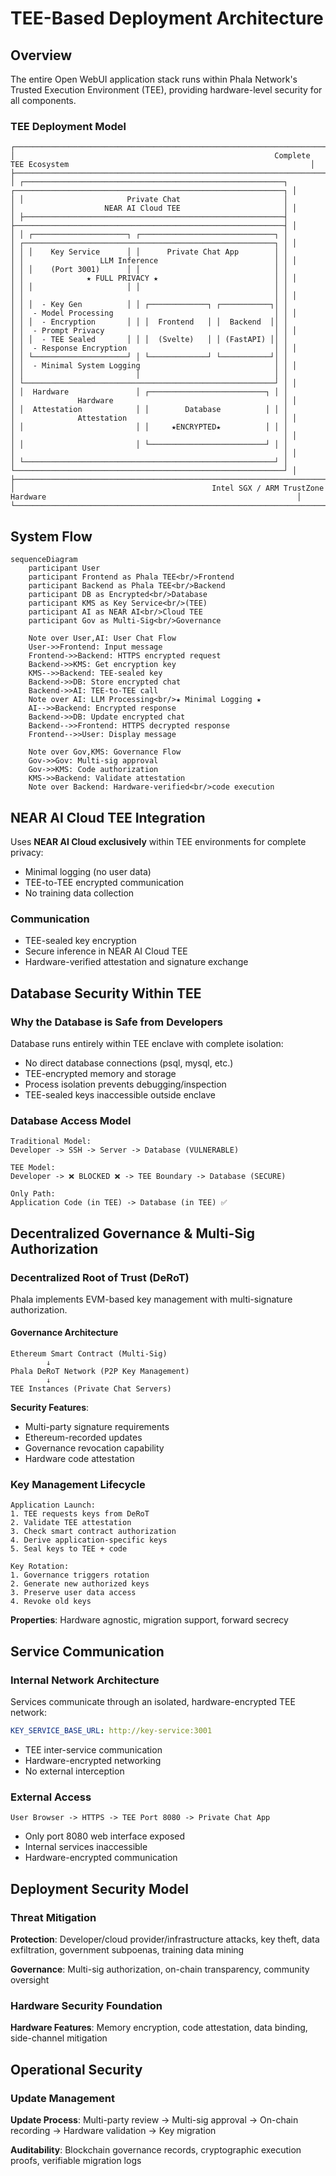 # TEE-Based Deployment Architecture

## Overview

The entire Open WebUI application stack runs within Phala Network's Trusted Execution Environment (TEE), providing hardware-level security for all components.

### TEE Deployment Model

```
┌──────────────────────────────────────────────────────────────────────────────────────────────────────────────────────────────────────┐
│                                                          Complete TEE Ecosystem                                                      │
├──────────────────────────────────────────────────────────────────────────────────────────────────────────────────────────────────────┤
│ ┌──────────────────────────────────────────────────────────┐          ┌────────────────────────────────────────────────────────────┐ │
│ │                       Private Chat                       │          │                    NEAR AI Cloud TEE                       │ │
│ ├──────────────────────────────────────────────────────────┤          ├────────────────────────────────────────────────────────────┤ │
│ │ ┌─────────────────────┐ ┌──────────────────────────────┐ │          │ ┌────────────────────────────────────────────────────────┐ │ │
│ │ │    Key Service      │ │      Private Chat App        │ │          │ │                 LLM Inference                          │ │ │
│ │ │    (Port 3001)      │ │                              │ │          │ │              ★ FULL PRIVACY ★                          │ │ │
│ │ │                     │ │                              │ │          │ │                                                        │ │ │
│ │ │  - Key Gen          │ │ ┌─────────────┐ ┌───────────┐│ │          │ │  - Model Processing                                    │ │ │
│ │ │  - Encryption       │ │ │  Frontend   │ │  Backend  ││ │          │ │  - Prompt Privacy                                      │ │ │
│ │ │  - TEE Sealed       │ │ │  (Svelte)   │ │ (FastAPI) ││ │          │ │  - Response Encryption                                 │ │ │
│ │ └─────────────────────┘ │ └─────────────┘ └───────────┘│ │          │ │  - Minimal System Logging                              │ │ │
│ │                         │                              │ │          │ └────────────────────────────────────────────────────────┘ │ │
│ │  Hardware               │ ┌──────────────────────────┐ │ │          │              Hardware                                      │ │
│ │  Attestation            │ │        Database          │ │ │          │              Attestation                                   │ │
│ │                         │ │     ★ENCRYPTED★          │ │ │          │                                                            │ │
│ │                         │ └──────────────────────────┘ │ │          │                                                            │ │
│ └────────────────────────────────────────────────────────┘ │          └────────────────────────────────────────────────────────────┘ │
├──────────────────────────────────────────────────────────────────────────────────────────────────────────────────────────────────────┤
│                                            Intel SGX / ARM TrustZone Hardware                                                        │
└──────────────────────────────────────────────────────────────────────────────────────────────────────────────────────────────────────┘
```

## System Flow

```mermaid
sequenceDiagram
    participant User
    participant Frontend as Phala TEE<br/>Frontend
    participant Backend as Phala TEE<br/>Backend
    participant DB as Encrypted<br/>Database
    participant KMS as Key Service<br/>(TEE)
    participant AI as NEAR AI<br/>Cloud TEE
    participant Gov as Multi-Sig<br/>Governance

    Note over User,AI: User Chat Flow
    User->>Frontend: Input message
    Frontend->>Backend: HTTPS encrypted request
    Backend->>KMS: Get encryption key
    KMS-->>Backend: TEE-sealed key
    Backend->>DB: Store encrypted chat
    Backend->>AI: TEE-to-TEE call
    Note over AI: LLM Processing<br/>★ Minimal Logging ★
    AI-->>Backend: Encrypted response
    Backend->>DB: Update encrypted chat
    Backend-->>Frontend: HTTPS decrypted response
    Frontend-->>User: Display message

    Note over Gov,KMS: Governance Flow
    Gov->>Gov: Multi-sig approval
    Gov->>KMS: Code authorization
    KMS->>Backend: Validate attestation
    Note over Backend: Hardware-verified<br/>code execution
```

## NEAR AI Cloud TEE Integration

Uses **NEAR AI Cloud exclusively** within TEE environments for complete privacy:
- Minimal logging (no user data)
- TEE-to-TEE encrypted communication
- No training data collection

### Communication
- TEE-sealed key encryption
- Secure inference in NEAR AI Cloud TEE
- Hardware-verified attestation and signature exchange

## Database Security Within TEE

### Why the Database is Safe from Developers

Database runs entirely within TEE enclave with complete isolation:
- No direct database connections (psql, mysql, etc.)
- TEE-encrypted memory and storage
- Process isolation prevents debugging/inspection
- TEE-sealed keys inaccessible outside enclave

### Database Access Model

```
Traditional Model:
Developer -> SSH -> Server -> Database (VULNERABLE)

TEE Model:
Developer -> ❌ BLOCKED ❌ -> TEE Boundary -> Database (SECURE)
                          
Only Path:
Application Code (in TEE) -> Database (in TEE) ✅
```

## Decentralized Governance & Multi-Sig Authorization

### Decentralized Root of Trust (DeRoT)

Phala implements EVM-based key management with multi-signature authorization.

#### Governance Architecture

```
Ethereum Smart Contract (Multi-Sig)
        ↓
Phala DeRoT Network (P2P Key Management)
        ↓
TEE Instances (Private Chat Servers)
```

**Security Features**:
- Multi-party signature requirements
- Ethereum-recorded updates
- Governance revocation capability
- Hardware code attestation

### Key Management Lifecycle

```
Application Launch:
1. TEE requests keys from DeRoT
2. Validate TEE attestation
3. Check smart contract authorization
4. Derive application-specific keys
5. Seal keys to TEE + code

Key Rotation:
1. Governance triggers rotation
2. Generate new authorized keys
3. Preserve user data access
4. Revoke old keys
```

**Properties**: Hardware agnostic, migration support, forward secrecy

## Service Communication

### Internal Network Architecture

Services communicate through an isolated, hardware-encrypted TEE network:

```yaml
KEY_SERVICE_BASE_URL: http://key-service:3001
```

- TEE inter-service communication
- Hardware-encrypted networking
- No external interception

### External Access

```
User Browser -> HTTPS -> TEE Port 8080 -> Private Chat App
```

- Only port 8080 web interface exposed
- Internal services inaccessible
- Hardware-encrypted communication

## Deployment Security Model

### Threat Mitigation

**Protection**: Developer/cloud provider/infrastructure attacks, key theft, data exfiltration, government subpoenas, training data mining

**Governance**: Multi-sig authorization, on-chain transparency, community oversight

### Hardware Security Foundation

**Hardware Features**: Memory encryption, code attestation, data binding, side-channel mitigation

## Operational Security

### Update Management

**Update Process**: Multi-party review → Multi-sig approval → On-chain recording → Hardware validation → Key migration

**Auditability**: Blockchain governance records, cryptographic execution proofs, verifiable migration logs
